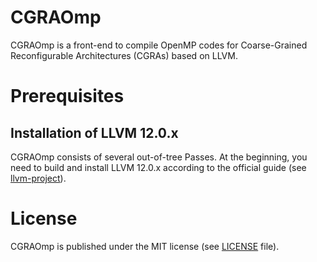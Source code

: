 # CGRAOmp
CGRAOmp is a front-end to compile OpenMP codes for Coarse-Grained Reconfigurable Architectures (CGRAs) based on LLVM.

# Prerequisites
## Installation of LLVM 12.0.x
CGRAOmp consists of several out-of-tree Passes.
At the beginning, you need to build and install LLVM 12.0.x according to the official guide (see [llvm-project](https://github.com/llvm/llvm-project)).

# License
CGRAOmp is published under the MIT license (see [LICENSE](./LICENSE) file).
